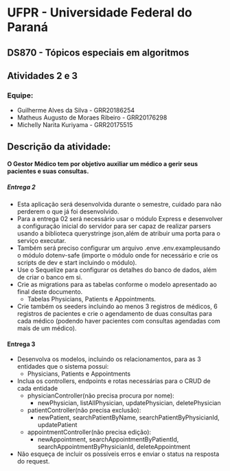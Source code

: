 # UFPR - Universidade Federal do Paraná
## DS870 - Tópicos especiais em algoritmos
## Atividades 2 e 3

### Equipe:
* Guilherme Alves da Silva - GRR20186254
* Matheus Augusto de Moraes Ribeiro - GRR20176298
* Michelly Narita Kuriyama - GRR20175515

## Descrição da atividade:

#### O Gestor Médico tem por objetivo auxiliar um médico a gerir seus pacientes e suas consultas.

##### Entrega 2 

* Esta aplicação será desenvolvida durante o semestre, cuidado para não perderem o que já foi desenvolvido.
* Para a entrega 02 será necessário usar o módulo Express e desenvolver a configuração inicial do servidor para ser capaz de realizar parsers usando a biblioteca querystringe json,além de atribuir uma porta para o serviço executar.
* Também será preciso configurar um arquivo .enve .env.exampleusando o módulo dotenv-safe (importe o módulo onde for necessário e crie os scripts de dev e start incluindo o módulo).
* Use o Sequelize para configurar os detalhes do banco de dados, além de criar o banco em si.
* Crie as migrations para as tabelas conforme o modelo apresentado ao final deste documento.
    * Tabelas Physicians, Patients e Appointments.
* Crie também os seeders incluindo ao menos 3 registros de médicos, 6 registros de pacientes e crie o agendamento de duas consultas para cada médico (podendo haver pacientes com consultas agendadas com mais de um médico).

#### Entrega 3

* Desenvolva os modelos, incluindo os relacionamentos, para as 3 entidades que o sistema possui: 
    * Physicians, Patients e Appointments
* Inclua os controllers, endpoints e rotas necessárias para o CRUD de cada entidade
    * physicianController(não precisa procura por nome):
        * newPhysician, listAllPhysician, updatePhysician, deletePhysician
    * patientController(não precisa exclusão):
        * newPatient, searchPatientByName, searchPatientByPhysicianId, updatePatient
    * appointmentController(não precisa edição): 
        * newAppointment, searchAppointmentByPatientId, searchAppointmentByPhysicianId, deleteAppointment
* Não esqueça de incluir os possíveis erros e enviar o status na resposta do request.
